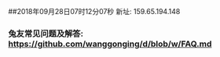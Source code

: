 ##2018年09月28日07时12分07秒 新址: 159.65.194.148
### 兔友常见问题及解答: https://github.com/wanggonging/d/blob/w/FAQ.md
